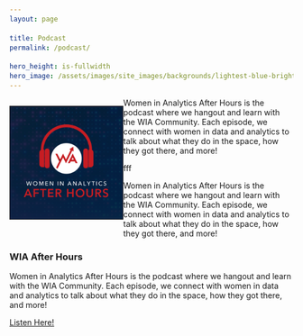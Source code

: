 ```yaml
---
layout: page

title: Podcast
permalink: /podcast/

hero_height: is-fullwidth
hero_image: /assets/images/site_images/backgrounds/lightest-blue-bright.png
---
```


<div>
    <p style="float: left;"><img src="../assets/images/FINAL - WIA After Hours Podcast Logo.png" height="200px" width="200px" border="1px"></p>
    <p>Women in Analytics After Hours is the podcast where we hangout and learn with the WIA Community. Each episode, we connect with women in data and analytics to talk about what they do in the space, how they got there, and more!</p>
</div>


<div>
    <div>
        <p>fff</p>
        <p>Women in Analytics After Hours is the podcast where we hangout and learn with the WIA Community. Each episode, we connect with women in data and analytics to talk about what they do in the space, how they got there, and more!</p>
    </div>
</div>

<div>
  <h3>WIA After Hours</h3>
<p>
  Women in Analytics After Hours is the podcast where we hangout and learn with the WIA Community. Each episode, we connect with women in data and analytics to talk about what they do in the space, how they got there, and more!
  </p>
  <a href="https://www.womeninanalytics.com/podcast" class="button is-normal is-responsive is-outlined">
Listen Here!
</a>
</div>


